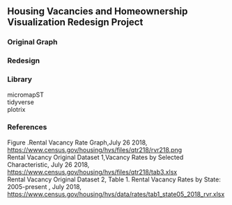 ## Housing Vacancies and Homeownership Visualization Redesign Project

### Original Graph

### Redesign

### Library
micromapST  
tidyverse  
plotrix  

### References
Figure .Rental Vacancy Rate Graph,July 26 2018,  
https://www.census.gov/housing/hvs/files/qtr218/rvr218.png  
Rental Vacancy Original Dataset 1,Vacancy Rates by Selected Characteristic, July 26 2018,  
https://www.census.gov/housing/hvs/files/qtr218/tab3.xlsx  
Rental Vacancy Original Dataset 2, Table 1. Rental Vacancy Rates by State: 2005-present , July 2018,  
https://www.census.gov/housing/hvs/data/rates/tab1_state05_2018_rvr.xlsx  
